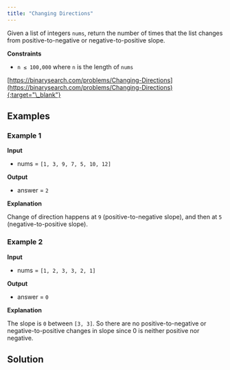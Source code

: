 ```yaml
---
title: "Changing Directions"
---
```


Given a list of integers `nums`, return the number of times that the list changes from positive-to-negative or negative-to-positive slope.

**Constraints**

- `n ≤ 100,000` where `n` is the length of `nums`

[https://binarysearch.com/problems/Changing-Directions](https://binarysearch.com/problems/Changing-Directions){:target="\_blank"}

## Examples

### Example 1

**Input**

- nums = `[1, 3, 9, 7, 5, 10, 12]`

**Output**

- answer = `2`

**Explanation**

Change of direction happens at `9` (positive-to-negative slope), and then at `5` (negative-to-positive slope).

### Example 2

**Input**

- nums = `[1, 2, 3, 3, 2, 1]`

**Output**

- answer = `0`

**Explanation**

The slope is `0` between `[3, 3]`. So there are no positive-to-negative or negative-to-positive changes in slope since 0 is neither positive nor negative.

## Solution

<script src="https://gist.github.com/yaeba/16da7be5123724fcf6eccc25581cef5a.js?file=Changing-Directions.cpp"></script>
